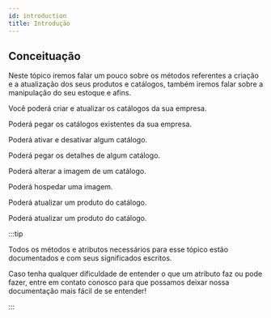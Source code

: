 ```yaml
---
id: introduction
title: Introdução
---
```


## Conceituação

Neste tópico iremos falar um pouco sobre os métodos referentes a criação e a atualização dos seus produtos e catálogos, também iremos falar sobre a manipulação do seu estoque e afins.

Você poderá criar e atualizar os catálogos da sua empresa.

Poderá pegar os catálogos existentes da sua empresa.

Poderá ativar e desativar algum catálogo.

Poderá pegar os detalhes de algum catálogo.

Poderá alterar a imagem de um catálogo.

Poderá hospedar uma imagem.

Poderá atualizar um produto do catálogo.

Poderá atualizar um produto do catálogo.

:::tip

Todos os métodos e atributos necessários para esse tópico estão documentados e com seus significados escritos.

Caso tenha qualquer dificuldade de entender o que um atributo faz ou pode fazer, entre em contato conosco para que possamos deixar nossa documentação mais fácil de se entender!

:::
